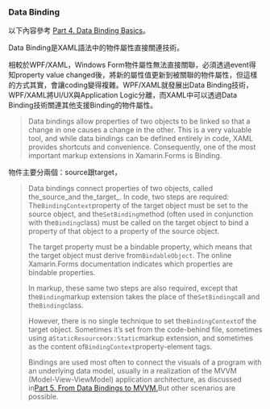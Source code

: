 ### Data Binding

以下內容參考 [Part 4. Data Binding Basics](https://developer.xamarin.com/guides/xamarin-forms/xaml/xaml-basics/data_binding_basics/)。

Data Binding是XAML語法中的物件屬性直接關連技術。

相較於WPF/XAML，Windows Form物件屬性無法直接關聯，必須透過event得知property value changed後，將新的屬性值更新到被關聯的物件屬性，但這樣的方式其實，會讓coding變得複雜。WPF/XAML就發展出Data Binding技術，WPF/XAML將UI/UX與Application Logic分離，而XAML中可以透過Data Binding技術關連其他支援Binding的物件屬性。

> Data bindings allow properties of two objects to be linked so that a change in one causes a change in the other. This is a very valuable tool, and while data bindings can be defined entirely in code, XAML provides shortcuts and convenience. Consequently, one of the most important markup extensions in Xamarin.Forms is Binding.



物件主要分兩個：source跟target，



> Data bindings connect properties of two objects, called the_source\_and the\_target_. In code, two steps are required: The`BindingContext`property of the target object must be set to the source object, and the`SetBinding`method \(often used in conjunction with the`Binding`class\) must be called on the target object to bind a property of that object to a property of the source object.
>
> The target property must be a bindable property, which means that the target object must derive from`BindableObject`. The online Xamarin.Forms documentation indicates which properties are bindable properties.
>
> In markup, these same two steps are also required, except that the`Binding`markup extension takes the place of the`SetBinding`call and the`Binding`class.
>
> However, there is no single technique to set the`BindingContext`of the target object. Sometimes it’s set from the code-behind file, sometimes using a`StaticResource`or`x:Static`markup extension, and sometimes as the content of`BindingContext`property-element tags.
>
> Bindings are used most often to connect the visuals of a program with an underlying data model, usually in a realization of the MVVM \(Model-View-ViewModel\) application architecture, as discussed in[Part 5. From Data Bindings to MVVM.](https://developer.xamarin.com/guides/xamarin-forms/xaml/xaml-basics/data_bindings_to_mvvm/)But other scenarios are possible.



